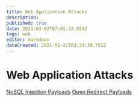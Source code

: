 ```yaml
---
title: Web Application Attacks
description: 
published: true
date: 2021-03-02T07:01:32.024Z
tags: web
editor: markdown
dateCreated: 2021-01-21T03:34:38.781Z
---
```


# Web Application Attacks 

[NoSQL Injection Payloads](/init/web/NoSQLi)
[Open Redirect Payloads](/init/web/OpenRedirect)

